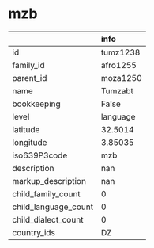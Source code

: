 # mzb
|                      | info     |
|:---------------------|:---------|
| id                   | tumz1238 |
| family_id            | afro1255 |
| parent_id            | moza1250 |
| name                 | Tumzabt  |
| bookkeeping          | False    |
| level                | language |
| latitude             | 32.5014  |
| longitude            | 3.85035  |
| iso639P3code         | mzb      |
| description          | nan      |
| markup_description   | nan      |
| child_family_count   | 0        |
| child_language_count | 0        |
| child_dialect_count  | 0        |
| country_ids          | DZ       |